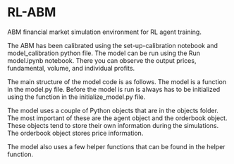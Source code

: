 # RL-ABM
ABM financial market simulation environment for RL agent training.

The ABM has been calibrated using the set-up-calibration notebook and model_calibration python file. The model can be run using the Run model.ipynb notebook. There you can observe the output prices, fundamental, volume, and individual profits. 

The main structure of the model code is as follows. The model is a function in the model.py file. Before the model is run is always has to be initialized using the function in the initialize_model.py file. 

The model uses a couple of Python objects that are in the objects folder. The most important of these are the agent object and the orderbook object. These objects tend to store their own information during the simulations. The orderbook object stores price information. 

The model also uses a few helper functions that can be found in the helper function. 
